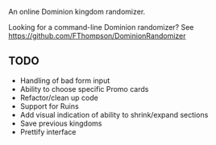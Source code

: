 An online Dominion kingdom randomizer.

Looking for a command-line Dominion randomizer? See https://github.com/FThompson/DominionRandomizer

## TODO ##
* Handling of bad form input
* Ability to choose specific Promo cards
* Refactor/clean up code
* Support for Ruins
* Add visual indication of ability to shrink/expand sections
* Save previous kingdoms
* Prettify interface